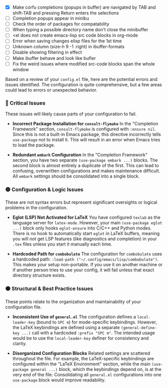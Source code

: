 - [x] Make corfu completions (popups in buffer) are navigated by TAB and shift-TAB and pressing Return enters the selections
- [ ] Completion popups appear in minibu
- [ ] Check the order of packages for compatability
- [ ] When typing a possible directory name don't close the minibuffer
- [ ] <el does not create emacs-lisp src code blocks in org-mode
- [ ] Error when saving changes elisp files for the 1st time
- [ ] Unknown column (size-h 9 -1 :right) in ibuffer-formats
- [ ] Disable showing filtering in effect
- [ ] Make ibuffer behave and look like bufler
- [ ] Fix the weird issues where modified src-code blocks span the whole window

Based on a review of your `config.el` file, here are the potential errors and issues identified. The configuration is quite comprehensive, but a few areas could lead to errors or unexpected behavior.

### 🔴 Critical Issues

These issues will likely cause parts of your configuration to fail.

* **Incorrect Package Installation for `consult-flymake`**
    In the "Completion Framework" section, `consult-flymake` is configured with `:ensure nil`. Since this is not a built-in Emacs package, this directive incorrectly tells `use-package` not to install it. This will result in an error when Emacs tries to load the package.

* **Redundant `embark` Configuration**
    In the "Completion Framework" section, you have two separate `(use-package embark ...)` blocks. The second block is almost entirely a duplicate of the first. This can lead to confusing, overwritten configurations and makes maintenance difficult. All `embark` settings should be consolidated into a single block.

### 🟡 Configuration & Logic Issues

These are not syntax errors but represent significant oversights or logical problems in the configuration.

* **Eglot (LSP) Not Activated for LaTeX**
    You have configured `texlab` as the language server for `latex-mode`. However, your main `(use-package eglot ...)` block only hooks `eglot-ensure` into C/C++ and Python modes. There is no hook to automatically start `eglot` in LaTeX buffers, meaning you will not get LSP features (like diagnostics and completion) in your `.tex` files unless you start it manually each time.

* **Hardcoded Path for `combobulate`**
    The configuration for `combobulate` uses a hardcoded path: `:load-path ("~/.config/emacs/lisp/combobulate")`. This makes your setup non-portable. If you use it on another machine or if another person tries to use your config, it will fail unless that exact directory structure exists.

### 🟠 Structural & Best Practice Issues

These points relate to the organization and maintainability of your configuration file.

* **Inconsistent Use of `general.el`**
    The configuration defines a `local-leader-key` (bound to `SPC m`) for mode-specific keybindings. However, the LaTeX keybindings are defined using a separate `(general-define-key ...)` call with a hardcoded `:prefix "SPC m"`. The intended usage would be to use the `local-leader-key` definer for consistency and clarity.

* **Disorganized Configuration Blocks**
    Related settings are scattered throughout the file. For example, the LaTeX-specific keybindings are configured within the "LaTeX Environment" section, while the main `(use-package general ...)` block, which the keybindings depend on, is at the very end of the file. Consolidating all `general.el` configurations into one `use-package` block would improve readability.
